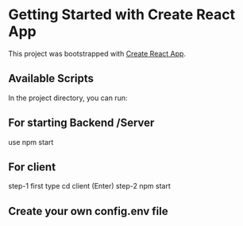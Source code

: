 # Getting Started with Create React App

This project was bootstrapped with [Create React App](https://github.com/facebook/create-react-app).

## Available Scripts

In the project directory, you can run:

## For starting Backend /Server

use npm start

## For client

step-1
first type cd client (Enter)
step-2
npm start

## Create your own config.env file
